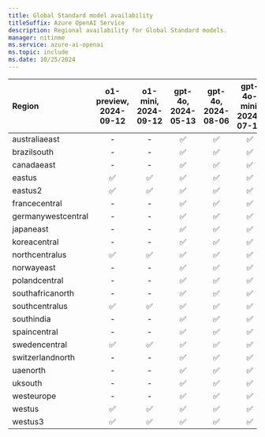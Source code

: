 ```yaml
---
title: Global Standard model availability
titleSuffix: Azure OpenAI Service
description: Regional availability for Global Standard models.
manager: nitinme
ms.service: azure-ai-openai
ms.topic: include
ms.date: 10/25/2024
---
```


| **Region**     | **o1-preview**, **2024-09-12**   | **o1-mini**, **2024-09-12**   | **gpt-4o**, **2024-05-13**   | **gpt-4o**, **2024-08-06**   | **gpt-4o-mini**, **2024-07-18**   | **gpt-4o-realtime-preview**, **2024-10-01**   | **gpt-4**, **turbo-2024-04-09**   |
|:-------------------|:------------------------------:|:---------------------------:|:--------------------------:|:--------------------------:|:-------------------------------:|:-------------------------------------------:|:-------------------------------:|
| australiaeast      | -                          | -                       | ✅                       | ✅                       | ✅                            | -                                       | ✅                            |
| brazilsouth        | -                          | -                       | ✅                       | ✅                       | ✅                            | -                                       | ✅                            |
| canadaeast         | -                          | -                       | ✅                       | ✅                       | ✅                            | -                                       | ✅                            |
| eastus             | ✅                           | ✅                        | ✅                       | ✅                       | ✅                            | -                                       | ✅                            |
| eastus2            | ✅                           | ✅                        | ✅                       | ✅                       | ✅                            | ✅                                        | ✅                            |
| francecentral      | -                          | -                       | ✅                       | ✅                       | ✅                            | -                                       | ✅                            |
| germanywestcentral | -                          | -                       | ✅                       | ✅                       | ✅                            | -                                       | ✅                            |
| japaneast          | -                          | -                       | ✅                       | ✅                       | ✅                            | -                                       | ✅                            |
| koreacentral       | -                          | -                       | ✅                       | ✅                       | ✅                            | -                                       | ✅                            |
| northcentralus     | ✅                           | ✅                        | ✅                       | ✅                       | ✅                            | -                                       | ✅                            |
| norwayeast         | -                          | -                       | ✅                       | ✅                       | ✅                            | -                                       | ✅                            |
| polandcentral      | -                          | -                       | ✅                       | ✅                       | ✅                            | -                                       | ✅                            |
| southafricanorth   | -                          | -                       | ✅                       | ✅                       | ✅                            | -                                       | ✅                            |
| southcentralus     | ✅                           | ✅                        | ✅                       | ✅                       | ✅                            | -                                       | ✅                            |
| southindia         | -                          | -                       | ✅                       | ✅                       | ✅                            | -                                       | ✅                            |
| spaincentral       | -                          | -                       | ✅                       | ✅                       | ✅                            | -                                       | ✅                            |
| swedencentral      | ✅                           | ✅                        | ✅                       | ✅                       | ✅                            | ✅                                        | ✅                            |
| switzerlandnorth   | -                          | -                       | ✅                       | ✅                       | ✅                            | -                                       | ✅                            |
| uaenorth           | -                          | -                       | ✅                       | ✅                       | ✅                            | -                                       | ✅                            |
| uksouth            | -                          | -                       | ✅                       | ✅                       | ✅                            | -                                       | ✅                            |
| westeurope         | -                          | -                       | ✅                       | ✅                       | ✅                            | -                                       | ✅                            |
| westus             | ✅                           | ✅                        | ✅                       | ✅                       | ✅                            | -                                       | ✅                            |
| westus3            | ✅                           | ✅                        | ✅                       | ✅                       | ✅                            | -                                       | ✅                            |
